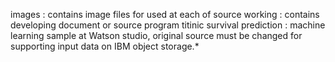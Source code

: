 images    : contains image files for used at each of source 
working   : contains developing document or source program
titinic survival prediction : machine learning sample at Watson studio, original source must be changed for supporting input data on IBM object storage.* 
